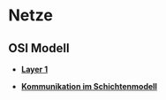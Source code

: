 # Netze

## OSI Modell
+ **[Layer 1](/Jahr%201/NE/OSI/L1.md)**

+ **[Kommunikation im Schichtenmodell](/Jahr%201/NE/Kommunikation%20im%20Schichtenmodell.md)**